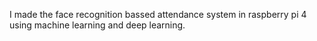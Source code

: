I made the face recognition bassed attendance system in raspberry pi 4 using machine learning and deep learning.
